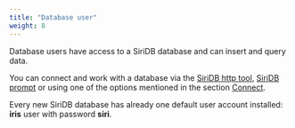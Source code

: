 ```yaml
---
title: "Database user"
weight: 8
---
```


Database users have access to a SiriDB database and can insert and query data.

You can connect and work with a database via the [SiriDB http tool](https://github.com/SiriDB/siridb-http), [SiriDB prompt](https://github.com/SiriDB/siridb-prompt) or using one of the options mentioned in the section [Connect](../../connect).

Every new SiriDB database has already one default user account installed:  **iris** user with password **siri**.
